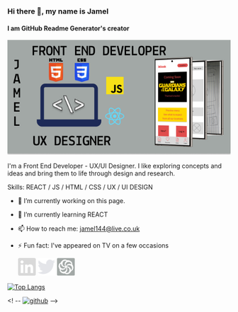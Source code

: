 ### Hi there 👋, my name is Jamel
#### I am GitHub Readme Generator's creator
![I am GitHub Readme Generator's creator](https://github.com/Jamel144/Jamel144/blob/main/Banner%20draft.jpg?raw=true)

I'm a Front End Developer - UX/UI Designer. I like exploring concepts and ideas and bring them to life through design and research.

Skills: REACT / JS / HTML / CSS / UX / UI DESIGN 

- 🔭 I’m currently working on this page. 
- 🌱 I’m currently learning REACT 
- 📫 How to reach me: jamel144@live.co.uk 
- ⚡ Fun fact: I've appeared on TV on a few occasions  


  [<img src='https://raw.githubusercontent.com/Jamel144/Jamel144/1e626f981b8387b2781624449aedf5ca3fc5b25c/Images/linkedin%202.svg' alt='linkedin' height='40'>](https://www.linkedin.com/in/www.linkedin.com/in/jamel-johnson-3bb434238/)  [<img src='https://raw.githubusercontent.com/Jamel144/Jamel144/1e626f981b8387b2781624449aedf5ca3fc5b25c/Images/twitter%202.svg' alt='twitter' height='40'>](https://twitter.com/https://twitter.com/_jjohnson93)  [<img src='https://raw.githubusercontent.com/Jamel144/Jamel144/1e626f981b8387b2781624449aedf5ca3fc5b25c/Images/codewars%202.svg' alt='codewars' height='40'>](https://www.codewars.com/users/jamel144)  

[![Top Langs](https://github-readme-stats.vercel.app/api/top-langs/?username=Jamel144)](https://github.com/anuraghazra/github-readme-stats)




<! -- [<img src='https://cdn.jsdelivr.net/npm/simple-icons@3.0.1/icons/github.svg' alt='github' height='40'>](https://github.com/Jamel144) --> 
